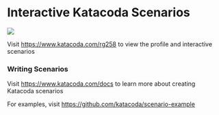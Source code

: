 # Interactive Katacoda Scenarios

[![](http://shields.katacoda.com/katacoda/rg258/count.svg)](https://www.katacoda.com/rg258 "Get your profile on Katacoda.com")

Visit https://www.katacoda.com/rg258 to view the profile and interactive scenarios

### Writing Scenarios
Visit https://www.katacoda.com/docs to learn more about creating Katacoda scenarios

For examples, visit https://github.com/katacoda/scenario-example
